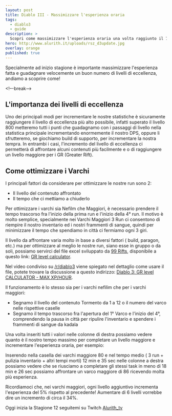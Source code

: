 ```yaml
---
layout: post
title: Diablo III - Massimizzare l'esperienza oraria
tags:
  - diablo3
  - guide
description: >
  Scopri come massimizzare l'esperienza oraria una volta raggiunto il 70!
hero: http://www.alurith.it/uploads/rsz_d3update.jpg
overlay: orange
published: true
---
```

Specialmente ad inizio stagione è importante massimizzare l'esperienza fatta e guadagnare velocemente un buon numero di livelli di eccellenza, andiamo a scoprire come!


<!–-break-–>

## L'importanza dei livelli di eccellenza

Uno dei principali modi per incrementare le nostre statistiche è sicuramente raggiungere il livello di eccellenza più alto possibile, infatti superato il livello 800 metteremo tutti i punti che guadagnamo con i passaggi di livello nella statistica principale incrementando enormemente il nostro DPS, oppure li sfrutteremo, se giochiamo build di supporto, per incrementare la nostra tempra. In entrambi i casi, l'incremento del livello di eccellenza ci permetterà di affrontare alcuni contenuti più facilmente e o di raggiungere un livello maggiore per i GR (Greater Rift).

## Come ottimizzare i Varchi

I principali fattori da considerare per ottimizzare le nostre run sono 2:
 <ul>
 	<li>Il livello del contenuto affrontato</li>
 	<li>Il tempo che ci mettiamo a chiuderlo</li>
 </ul>

Per ottimizzare i varchi sia Nefilm che Maggiori, è necessario prendere il tempo trascorso fra l'inizio della prima run e l'inizio della 4° run. Il motivo è molto semplice, specialmente nei Varchi Maggiori 3 Run ci consentono di riempire il nostro inventario ed i nostri frammenti di sangue, quindi per minimizzare il tempo che spendiamo in città ci fermiamo ogni 3 giri.

Il livello da affrontare varia molto in base a diversi fattori ( build, paragon, etc.) ma per ottimizzare al meglio le nostre run, siano esse in gruppo o da soli, possiamo servirci del file excel sviluppato da <a href="https://www.youtube.com/channel/UCnqmTpupE14iHW2NHIcL04w" target="_blank" >99 Rifts</a>, disponibile a questo link: <a href="https://www.youtube.com/redirect?q=https%3A%2F%2Fwww.dropbox.com%2Fs%2Fnnqbkbs8d0qth6l%2FD3_GR_CALCULATOR_99Rifts.xlsx%3Fdl%3D0&redir_token=662hLDegSY3FaInOm3hbn0b_R998MTUxMDMwMzkxN0AxNTEwMjE3NTE3&v=i9fqX42NNSo&event=video_description" target="_blank" >GR level calculator</a>.

Nel video condiviso su <a href="https://www.reddit.com/r/diablo3/" target="_blank" >/r/diablo3</a> viene spiegato nel dettaglio come usare il file, potete trovare la discussione a questo indirizzo: <a href="https://www.reddit.com/r/diablo3/comments/7bmv3n/diablo_3_gr_level_calculator_max_xphour_link/" target="_blank" >Diablo 3: GR level CALCULATOR - MAX XP/HOUR</a>.

Il funzionamento è lo stesso sia per i varchi nefilim che per i varchi maggiori:
<ul>
	<li>Segnamo il livello del contenuto Tormento da 1 a 12 o il numero del varco nelle rispettive caselle</li>
	<li>Segnamo il tempo trascorso fra l'apertura del 1° Varco e l'inizio del 4°, comprendendo la pausa in città per ripulire l'inventario e spendere i frammenti di sangue da kadala</li>
</ul>

Una volta inseriti tutti i valori nelle colonne di destra possiamo vedere quanto è il nostro tempo massimo per completare un livello maggiore e incrementare l'esperienza oraria, per esempio:

Inserendo nella casella dei varchi maggiore 80 e nel tempo medio ( 3 run + pulizia inventario + altri tempi morti) 12 min  e 35 sec nelle colonne a destra possiamo vedere che se riusciamo a completare gli stessi task in meno di 18 min e 26 sec possiamo affrontare un varco maggiore di 86 ricevendo molta più esperienza.

Ricordiamoci che, nei varchi maggiori, ogni livello aggiuntivo incrementa l'esperienza del 5% rispetto al precedente! Aumentare di 6 livelli vorrebbe dire un incremento di circa il 34%.



Oggi inizia la Stagione 12 seguitemi su Twitch <a href="https://www.twitch.tv/alurith_tv" target="_blank" >Alurith_tv</a>